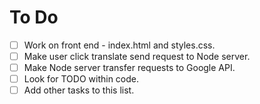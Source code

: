 # To Do
- [ ] Work on front end - index.html and styles.css.
- [ ] Make user click translate send request to Node server.
- [ ] Make Node server transfer requests to Google API.
- [ ] Look for TODO within code.
- [ ] Add other tasks to this list.
